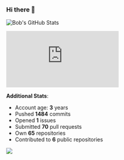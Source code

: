 ### Hi there 👋

![Bob's GitHub Stats](https://github-readme-stats.vercel.app/api?username=Bobthesoftwaredeveloper&show_icons=true&count_private=true&theme=react&hide=stars,prs,issues,contribs)

![Bob's github activity graph](https://d3eqgu1c877dat.cloudfront.net/graph-stats.xml)

**Additional Stats**:
- Account age: **3** years
- Pushed **1484** commits
- Opened **1** issues
- Submitted **70** pull requests
- Own **65** repositories
- Contributed to **6** public repositories

![](https://komarev.com/ghpvc/?username=BobTheSoftwareDeveloper)
